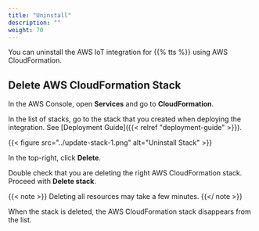 ```yaml
---
title: "Uninstall"
description: ""
weight: 70
---
```


You can uninstall the AWS IoT integration for {{% tts %}} using AWS CloudFormation.

<!--more-->

## Delete AWS CloudFormation Stack

In the AWS Console, open **Services** and go to **CloudFormation**.

In the list of stacks, go to the stack that you created when deploying the integration. See [Deployment Guide]({{< relref "deployment-guide" >}}).

{{< figure src="../update-stack-1.png" alt="Uninstall Stack" >}}

In the top-right, click **Delete**.

Double check that you are deleting the right AWS CloudFormation stack. Proceed with **Delete stack**.

{{< note >}} Deleting all resources may take a few minutes. {{</ note >}}

When the stack is deleted, the AWS CloudFormation stack disappears from the list.
